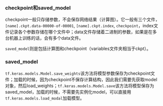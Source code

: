 ### checkpoint和saved_model

checkpoint一般只存储参数，不会保存网络结果（计算图）。它一般有三个文件，`[name].ckpt.data-00000-of-00001`, `[name].ckpt.index`, `checkpoint`，index文件记录各个参数存储在哪个文件中；data文件存储着二进制的参数，如果是在多台机器上训练的话，会有多个data文件。

`saved_model`则是包括计算图和checkpoint（variables文件夹相当于ckpt）。

### saved_model

`tf.keras.models.Model.save_weights`该方法将模型参数保存为checkpoint文件；加载的时候，因为checkpoint不保存计算结构，因此我们需要先获取model对象，然后load_weights；`tf.keras.models.Model.save`该方法将模型保存为saved_model，加载的时候，不需要先实例化model，可以直接用`tf.keras.models.load_modal`加载模型。